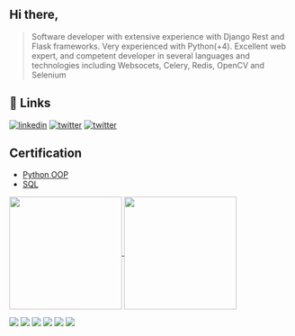 ## Hi there,
> Software developer with extensive experience with Django Rest and Flask frameworks. Very experienced with Python(+4). Excellent web expert, and competent developer in several languages and technologies including
Websocets, Celery, Redis, OpenCV and Selenium

## 🔗 Links
[![linkedin](https://img.shields.io/badge/linkedin-0A66C2?style=for-the-badge&logo=linkedin&logoColor=white)](https://www.linkedin.com/in/sobir-bobojonov-9a636024b/)
[![twitter](https://img.shields.io/badge/telegram-1DA1F2?style=for-the-badge&logo=telegram&logoColor=white)](https://t.me/StepByStepUp)
[![twitter](https://img.shields.io/badge/instagram-1DA1F2?style=for-the-badge&logo=instagram&logoColor=white)](https://www.instagram.com/sobirjon_0576/)

## Certification

- [Python OOP](https://udemy-certificate.s3.amazonaws.com/pdf/UC-920d20cf-3c03-4e2d-81ac-2d5382ec9d50.pdf)
- [SQL](https://udemy-certificate.s3.amazonaws.com/pdf/UC-23954e23-fb28-4481-992e-58f699f9f2dd.pdf)


<a href="https://github.com/BobojonovSobir0576/github-readme-stats">
  <img height=200 align="center" src="https://github-readme-stats.vercel.app/api?username=BobojonovSobir0576" />
</a>
<a href="https://github.com/anuraghazra/convoychat">
  <img height=200 align="center" src="https://github-readme-stats.vercel.app/api/top-langs?username=BobojonovSobir0576&layout=compact&langs_count=8&card_width=320" />
</a>


![](https://img.shields.io/github/stars/pandao/editor.md.svg) 
![](https://img.shields.io/github/forks/pandao/editor.md.svg) 
![](https://img.shields.io/github/tag/pandao/editor.md.svg) 
![](https://img.shields.io/github/release/pandao/editor.md.svg) 
![](https://img.shields.io/github/issues/pandao/editor.md.svg) 
![](https://img.shields.io/bower/v/editor.md.svg)